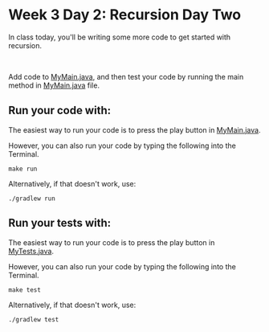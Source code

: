 # Week 3 Day 2: Recursion Day Two

In class today, you'll be writing some more code to get started with recursion.

<br />

Add code to [MyMain.java](src/main/java/MyMain.java), and then test your code by running the main method in [MyMain.java](src/main/java/MyMain.java) file. 

## Run your code with:
The easiest way to run your code is to press the play button in [MyMain.java](src/main/java/MyMain.java).

However, you can also run your code by typing the following into the Terminal.

```shell script
make run
```

Alternatively, if that doesn't work, use:

```shell script
./gradlew run
```

## Run your tests with:
The easiest way to run your code is to press the play button in [MyTests.java](src/test/java/MyTests.java).

However, you can also run your code by typing the following into the Terminal.

```shell script
make test
```

Alternatively, if that doesn't work, use:

```shell script
./gradlew test
```